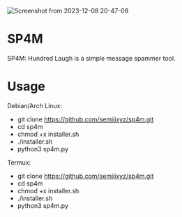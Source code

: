 ![Screenshot from 2023-12-08 20-47-08](https://github.com/semiiixyz/sp4m/assets/125569648/0dd49749-7a08-4eb8-9551-1a680c4b710b)

# SP4M

SP4M: Hundred Laugh is a simple message spammer tool.

# Usage
Debian/Arch Linux:
* git clone https://github.com/semiiixyz/sp4m.git
* cd sp4m
* chmod +x installer.sh
* ./installer.sh
* python3 sp4m.py

Termux:
* git clone https://github.com/semiiixyz/sp4m.git
* cd sp4m
* chmod +x installer.sh
* ./installer.sh
* python3 sp4m.py
